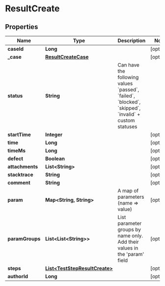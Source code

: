 

# ResultCreate


## Properties

| Name | Type | Description | Notes |
|------------ | ------------- | ------------- | -------------|
|**caseId** | **Long** |  |  [optional] |
|**_case** | [**ResultCreateCase**](ResultCreateCase.md) |  |  [optional] |
|**status** | **String** | Can have the following values &#x60;passed&#x60;, &#x60;failed&#x60;, &#x60;blocked&#x60;, &#x60;skipped&#x60;, &#x60;invalid&#x60; + custom statuses |  |
|**startTime** | **Integer** |  |  [optional] |
|**time** | **Long** |  |  [optional] |
|**timeMs** | **Long** |  |  [optional] |
|**defect** | **Boolean** |  |  [optional] |
|**attachments** | **List&lt;String&gt;** |  |  [optional] |
|**stacktrace** | **String** |  |  [optional] |
|**comment** | **String** |  |  [optional] |
|**param** | **Map&lt;String, String&gt;** | A map of parameters (name &#x3D;&gt; value) |  [optional] |
|**paramGroups** | **List&lt;List&lt;String&gt;&gt;** | List parameter groups by name only. Add their values in the &#39;param&#39; field |  [optional] |
|**steps** | [**List&lt;TestStepResultCreate&gt;**](TestStepResultCreate.md) |  |  [optional] |
|**authorId** | **Long** |  |  [optional] |



